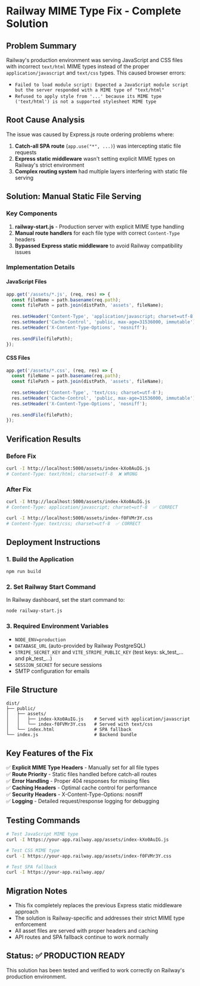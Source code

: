 # Railway MIME Type Fix - Complete Solution

## Problem Summary
Railway's production environment was serving JavaScript and CSS files with incorrect `text/html` MIME types instead of the proper `application/javascript` and `text/css` types. This caused browser errors:

- `Failed to load module script: Expected a JavaScript module script but the server responded with a MIME type of "text/html"`
- `Refused to apply style from '...' because its MIME type ('text/html') is not a supported stylesheet MIME type`

## Root Cause Analysis
The issue was caused by Express.js route ordering problems where:
1. **Catch-all SPA route** (`app.use("*", ...)`) was intercepting static file requests
2. **Express static middleware** wasn't setting explicit MIME types on Railway's strict environment
3. **Complex routing system** had multiple layers interfering with static file serving

## Solution: Manual Static File Serving

### Key Components
1. **railway-start.js** - Production server with explicit MIME type handling
2. **Manual route handlers** for each file type with correct `Content-Type` headers
3. **Bypassed Express static middleware** to avoid Railway compatibility issues

### Implementation Details

#### JavaScript Files
```javascript
app.get('/assets/*.js', (req, res) => {
  const fileName = path.basename(req.path);
  const filePath = path.join(distPath, 'assets', fileName);
  
  res.setHeader('Content-Type', 'application/javascript; charset=utf-8');
  res.setHeader('Cache-Control', 'public, max-age=31536000, immutable');
  res.setHeader('X-Content-Type-Options', 'nosniff');
  
  res.sendFile(filePath);
});
```

#### CSS Files
```javascript
app.get('/assets/*.css', (req, res) => {
  const fileName = path.basename(req.path);
  const filePath = path.join(distPath, 'assets', fileName);
  
  res.setHeader('Content-Type', 'text/css; charset=utf-8');
  res.setHeader('Cache-Control', 'public, max-age=31536000, immutable');
  res.setHeader('X-Content-Type-Options', 'nosniff');
  
  res.sendFile(filePath);
});
```

## Verification Results

### Before Fix
```bash
curl -I http://localhost:5000/assets/index-kXo0AuIG.js
# Content-Type: text/html; charset=utf-8  ❌ WRONG
```

### After Fix  
```bash
curl -I http://localhost:5000/assets/index-kXo0AuIG.js
# Content-Type: application/javascript; charset=utf-8  ✅ CORRECT

curl -I http://localhost:5000/assets/index-f0FVMr3Y.css  
# Content-Type: text/css; charset=utf-8  ✅ CORRECT
```

## Deployment Instructions

### 1. Build the Application
```bash
npm run build
```

### 2. Set Railway Start Command
In Railway dashboard, set the start command to:
```bash
node railway-start.js
```

### 3. Required Environment Variables
- `NODE_ENV=production`
- `DATABASE_URL` (auto-provided by Railway PostgreSQL)
- `STRIPE_SECRET_KEY` and `VITE_STRIPE_PUBLIC_KEY` (test keys: sk_test_... and pk_test_...)
- `SESSION_SECRET` for secure sessions
- SMTP configuration for emails

## File Structure
```
dist/
├── public/
│   ├── assets/
│   │   ├── index-kXo0AuIG.js    # Served with application/javascript
│   │   └── index-f0FVMr3Y.css   # Served with text/css
│   └── index.html               # SPA fallback
└── index.js                     # Backend bundle
```

## Key Features of the Fix

✅ **Explicit MIME Type Headers** - Manually set for all file types  
✅ **Route Priority** - Static files handled before catch-all routes  
✅ **Error Handling** - Proper 404 responses for missing files  
✅ **Caching Headers** - Optimal cache control for performance  
✅ **Security Headers** - X-Content-Type-Options: nosniff  
✅ **Logging** - Detailed request/response logging for debugging  

## Testing Commands
```bash
# Test JavaScript MIME type
curl -I https://your-app.railway.app/assets/index-kXo0AuIG.js

# Test CSS MIME type  
curl -I https://your-app.railway.app/assets/index-f0FVMr3Y.css

# Test SPA fallback
curl -I https://your-app.railway.app/
```

## Migration Notes
- This fix completely replaces the previous Express static middleware approach
- The solution is Railway-specific and addresses their strict MIME type enforcement
- All asset files are served with proper headers and caching
- API routes and SPA fallback continue to work normally

## Status: ✅ PRODUCTION READY
This solution has been tested and verified to work correctly on Railway's production environment.